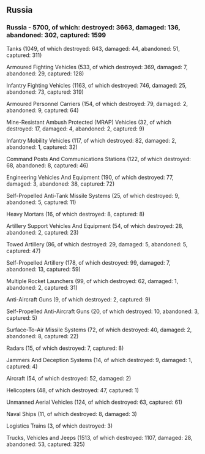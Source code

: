 
 
 ## Russia
 
 ### Russia - 5700, of which: destroyed: 3663, damaged: 136, abandoned: 302, captured: 1599

 

 

 Tanks (1049, of which destroyed: 643, damaged: 44, abandoned: 51, captured: 311)

 Armoured Fighting Vehicles (533, of which destroyed: 369, damaged: 7, abandoned: 29, captured: 128)

 Infantry Fighting Vehicles (1163, of which destroyed: 746, damaged: 25, abandoned: 73, captured: 319)

 Armoured Personnel Carriers (154, of which destroyed: 79, damaged: 2, abandoned: 9, captured: 64)

 Mine-Resistant Ambush Protected (MRAP) Vehicles (32, of which destroyed: 17, damaged: 4, abandoned: 2, captured: 9)

 Infantry Mobility Vehicles (117, of which destroyed: 82, damaged: 2, abandoned: 1, captured: 32)

 Command Posts And Communications Stations (122, of which destroyed: 68, abandoned: 8, captured: 46)

 Engineering Vehicles And Equipment (190, of which destroyed: 77, damaged: 3, abandoned: 38, captured: 72)

 Self-Propelled Anti-Tank Missile Systems (25, of which destroyed: 9, abandoned: 5, captured: 11)

 Heavy Mortars (16, of which destroyed: 8, captured: 8)

 Artillery Support Vehicles And Equipment (54, of which destroyed: 28, abandoned: 2, captured: 23)

 Towed Artillery (86, of which destroyed: 29, damaged: 5, abandoned: 5, captured: 47)

 Self-Propelled Artillery (178, of which destroyed: 99, damaged: 7, abandoned: 13, captured: 59)

 Multiple Rocket Launchers (99, of which destroyed: 62, damaged: 1, abandoned: 2, captured: 31)

 Anti-Aircraft Guns (9, of which destroyed: 2, captured: 9)

 Self-Propelled Anti-Aircraft Guns (20, of which destroyed: 10, abandoned: 3, captured: 5)

 Surface-To-Air Missile Systems (72, of which destroyed: 40, damaged: 2, abandoned: 8, captured: 22)

 Radars (15, of which destroyed: 7, captured: 8)

 Jammers And Deception Systems (14, of which destroyed: 9, damaged: 1, captured: 4)

 Aircraft (54, of which destroyed: 52, damaged: 2)

 Helicopters (48, of which destroyed: 47, captured: 1)

 Unmanned Aerial Vehicles (124, of which destroyed: 63, captured: 61)

 Naval Ships (11, of which destroyed: 8, damaged: 3)

 Logistics Trains (3, of which destroyed: 3)

 Trucks, Vehicles and Jeeps (1513, of which destroyed: 1107, damaged: 28, abandoned: 53, captured: 325)

